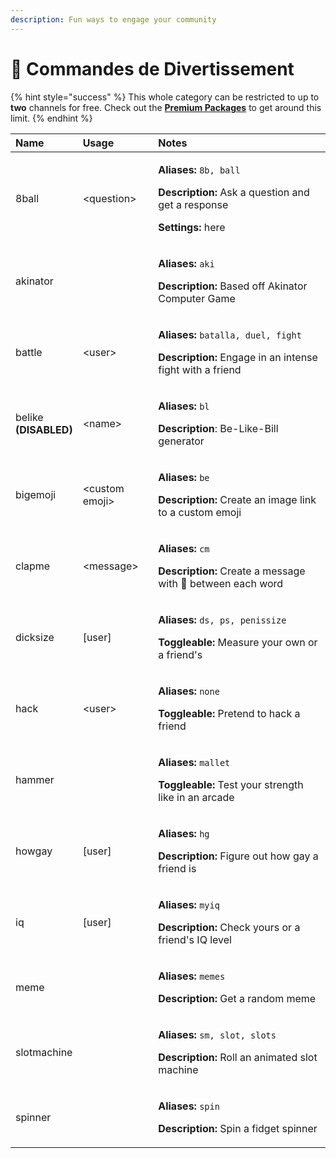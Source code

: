 ```yaml
---
description: Fun ways to engage your community
---
```


# 🎉 Commandes de Divertissement

{% hint style="success" %}
This whole category can be restricted to up to **two** channels for free. Check out the [**Premium Packages**](../info/premium.md) to get around this limit.
{% endhint %}

<table>
  <thead>
    <tr>
      <th style="text-align:left">Name</th>
      <th style="text-align:left">Usage</th>
      <th style="text-align:left">Notes</th>
    </tr>
  </thead>
  <tbody>
    <tr>
      <td style="text-align:left">8ball</td>
      <td style="text-align:left">&lt;question&gt;</td>
      <td style="text-align:left">
        <p><b>Aliases:</b>  <code>8b, ball</code>
        </p>
        <p><b>Description:</b> Ask a question and get a response</p>
        <p><b>Settings:</b> here</p>
      </td>
    </tr>
    <tr>
      <td style="text-align:left">akinator</td>
      <td style="text-align:left"></td>
      <td style="text-align:left">
        <p><b>Aliases:</b>  <code>aki</code>
        </p>
        <p><b>Description:</b> Based off Akinator Computer Game</p>
      </td>
    </tr>
    <tr>
      <td style="text-align:left">battle</td>
      <td style="text-align:left">&lt;user&gt;</td>
      <td style="text-align:left">
        <p><b>Aliases:</b>  <code>batalla, duel, fight</code>
        </p>
        <p><b>Description:</b> Engage in an intense fight with a friend</p>
      </td>
    </tr>
    <tr>
      <td style="text-align:left">belike
        <br /><b>(DISABLED)</b>
      </td>
      <td style="text-align:left">&lt;name&gt;</td>
      <td style="text-align:left">
        <p><b>Aliases:</b>  <code>bl</code>
        </p>
        <p><b>Description</b>: Be-Like-Bill generator</p>
      </td>
    </tr>
    <tr>
      <td style="text-align:left">bigemoji</td>
      <td style="text-align:left">&lt;custom emoji&gt;</td>
      <td style="text-align:left">
        <p><b>Aliases:</b>  <code>be</code>
        </p>
        <p><b>Description:</b> Create an image link to a custom emoji</p>
      </td>
    </tr>
    <tr>
      <td style="text-align:left">clapme</td>
      <td style="text-align:left">&lt;message&gt;</td>
      <td style="text-align:left">
        <p><b>Aliases:</b>  <code>cm</code>
        </p>
        <p><b>Description:</b> Create a message with &#x1F44F; between each word</p>
      </td>
    </tr>
    <tr>
      <td style="text-align:left">dicksize</td>
      <td style="text-align:left">[user]</td>
      <td style="text-align:left">
        <p><b>Aliases:</b>  <code>ds, ps, penissize</code>
        </p>
        <p><b>Toggleable:</b> Measure your own or a friend&apos;s</p>
      </td>
    </tr>
    <tr>
      <td style="text-align:left">hack</td>
      <td style="text-align:left">&lt;user&gt;</td>
      <td style="text-align:left">
        <p><b>Aliases:</b>  <code>none</code>
        </p>
        <p><b>Toggleable:</b> Pretend to hack a friend</p>
      </td>
    </tr>
    <tr>
      <td style="text-align:left">hammer</td>
      <td style="text-align:left"></td>
      <td style="text-align:left">
        <p><b>Aliases:</b>  <code>mallet</code>
        </p>
        <p><b>Toggleable:</b> Test your strength like in an arcade</p>
      </td>
    </tr>
    <tr>
      <td style="text-align:left">howgay</td>
      <td style="text-align:left">[user]</td>
      <td style="text-align:left">
        <p><b>Aliases:</b>  <code>hg</code>
        </p>
        <p><b>Description:</b> Figure out how gay a friend is</p>
      </td>
    </tr>
    <tr>
      <td style="text-align:left">iq</td>
      <td style="text-align:left">[user]</td>
      <td style="text-align:left">
        <p><b>Aliases:</b>  <code>myiq</code>
        </p>
        <p><b>Description:</b> Check yours or a friend&apos;s IQ level<b> </b>
        </p>
      </td>
    </tr>
    <tr>
      <td style="text-align:left">meme</td>
      <td style="text-align:left"></td>
      <td style="text-align:left">
        <p><b>Aliases:</b>  <code>memes</code>
        </p>
        <p><b>Description:</b> Get a random meme</p>
      </td>
    </tr>
    <tr>
      <td style="text-align:left">slotmachine</td>
      <td style="text-align:left"></td>
      <td style="text-align:left">
        <p><b>Aliases:</b>  <code>sm, slot, slots</code>
        </p>
        <p><b>Description:</b> Roll an animated slot machine</p>
      </td>
    </tr>
    <tr>
      <td style="text-align:left">spinner</td>
      <td style="text-align:left"></td>
      <td style="text-align:left">
        <p><b>Aliases:</b>  <code>spin</code>
        </p>
        <p><b>Description:</b> Spin a fidget spinner</p>
      </td>
    </tr>
  </tbody>
</table>

### 

